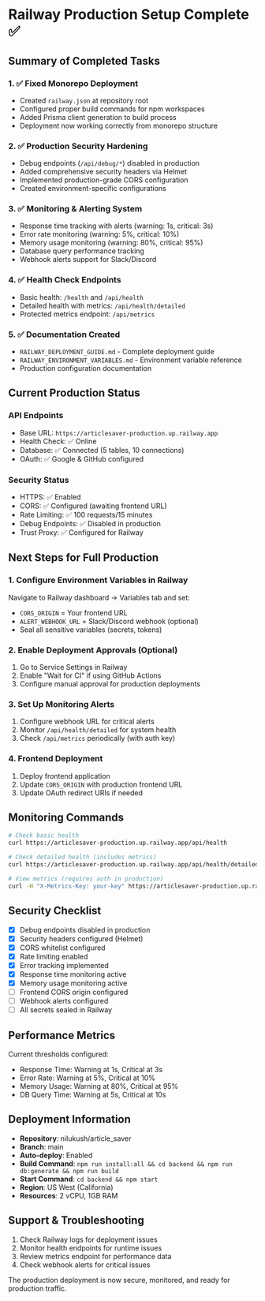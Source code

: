 # Railway Production Setup Complete ✅

## Summary of Completed Tasks

### 1. ✅ Fixed Monorepo Deployment
- Created `railway.json` at repository root
- Configured proper build commands for npm workspaces
- Added Prisma client generation to build process
- Deployment now working correctly from monorepo structure

### 2. ✅ Production Security Hardening
- Debug endpoints (`/api/debug/*`) disabled in production
- Added comprehensive security headers via Helmet
- Implemented production-grade CORS configuration
- Created environment-specific configurations

### 3. ✅ Monitoring & Alerting System
- Response time tracking with alerts (warning: 1s, critical: 3s)
- Error rate monitoring (warning: 5%, critical: 10%)
- Memory usage monitoring (warning: 80%, critical: 95%)
- Database query performance tracking
- Webhook alerts support for Slack/Discord

### 4. ✅ Health Check Endpoints
- Basic health: `/health` and `/api/health`
- Detailed health with metrics: `/api/health/detailed`
- Protected metrics endpoint: `/api/metrics`

### 5. ✅ Documentation Created
- `RAILWAY_DEPLOYMENT_GUIDE.md` - Complete deployment guide
- `RAILWAY_ENVIRONMENT_VARIABLES.md` - Environment variable reference
- Production configuration documentation

## Current Production Status

### API Endpoints
- Base URL: `https://articlesaver-production.up.railway.app`
- Health Check: ✅ Online
- Database: ✅ Connected (5 tables, 10 connections)
- OAuth: ✅ Google & GitHub configured

### Security Status
- HTTPS: ✅ Enabled
- CORS: ✅ Configured (awaiting frontend URL)
- Rate Limiting: ✅ 100 requests/15 minutes
- Debug Endpoints: ✅ Disabled in production
- Trust Proxy: ✅ Configured for Railway

## Next Steps for Full Production

### 1. Configure Environment Variables in Railway
Navigate to Railway dashboard → Variables tab and set:
- `CORS_ORIGIN` = Your frontend URL
- `ALERT_WEBHOOK_URL` = Slack/Discord webhook (optional)
- Seal all sensitive variables (secrets, tokens)

### 2. Enable Deployment Approvals (Optional)
1. Go to Service Settings in Railway
2. Enable "Wait for CI" if using GitHub Actions
3. Configure manual approval for production deployments

### 3. Set Up Monitoring Alerts
1. Configure webhook URL for critical alerts
2. Monitor `/api/health/detailed` for system health
3. Check `/api/metrics` periodically (with auth key)

### 4. Frontend Deployment
1. Deploy frontend application
2. Update `CORS_ORIGIN` with production frontend URL
3. Update OAuth redirect URIs if needed

## Monitoring Commands

```bash
# Check basic health
curl https://articlesaver-production.up.railway.app/api/health

# Check detailed health (includes metrics)
curl https://articlesaver-production.up.railway.app/api/health/detailed

# View metrics (requires auth in production)
curl -H "X-Metrics-Key: your-key" https://articlesaver-production.up.railway.app/api/metrics
```

## Security Checklist

- [x] Debug endpoints disabled in production
- [x] Security headers configured (Helmet)
- [x] CORS whitelist configured
- [x] Rate limiting enabled
- [x] Error tracking implemented
- [x] Response time monitoring active
- [x] Memory usage monitoring active
- [ ] Frontend CORS origin configured
- [ ] Webhook alerts configured
- [ ] All secrets sealed in Railway

## Performance Metrics

Current thresholds configured:
- Response Time: Warning at 1s, Critical at 3s
- Error Rate: Warning at 5%, Critical at 10%
- Memory Usage: Warning at 80%, Critical at 95%
- DB Query Time: Warning at 5s, Critical at 10s

## Deployment Information

- **Repository**: nilukush/article_saver
- **Branch**: main
- **Auto-deploy**: Enabled
- **Build Command**: `npm run install:all && cd backend && npm run db:generate && npm run build`
- **Start Command**: `cd backend && npm start`
- **Region**: US West (California)
- **Resources**: 2 vCPU, 1GB RAM

## Support & Troubleshooting

1. Check Railway logs for deployment issues
2. Monitor health endpoints for runtime issues
3. Review metrics endpoint for performance data
4. Check webhook alerts for critical issues

The production deployment is now secure, monitored, and ready for production traffic.